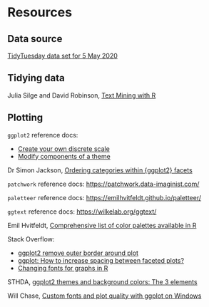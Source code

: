 # Resources

## Data source

[TidyTuesday data set for 5 May 2020](https://github.com/rfordatascience/tidytuesday/tree/master/data/2020/2020-05-05)

## Tidying data

Julia Silge and David Robinson, [Text Mining with R](https://www.tidytextmining.com/)

## Plotting

`ggplot2` reference docs:

- [Create your own discrete scale](https://ggplot2.tidyverse.org/reference/scale_manual.html)
- [Modify components of a theme](https://ggplot2.tidyverse.org/reference/theme.html)

Dr Simon Jackson, [Ordering categories within {ggplot2} facets](https://drsimonj.svbtle.com/ordering-categories-within-ggplot2-facets)

`patchwork` reference docs: https://patchwork.data-imaginist.com/

`paletteer` reference docs: https://emilhvitfeldt.github.io/paletteer/

`ggtext` reference docs: https://wilkelab.org/ggtext/

Emil Hvitfeldt, [Comprehensive list of color palettes available in R](https://github.com/EmilHvitfeldt/r-color-palettes)

Stack Overflow:

- [ggplot2 remove outer border around plot](https://stackoverflow.com/questions/55030566/ggplot2-remove-outer-border-around-plot)
- [ggplot: How to increase spacing between faceted plots?](https://stackoverflow.com/questions/3681647/ggplot-how-to-increase-spacing-between-faceted-plots)
- [Changing fonts for graphs in R](https://stackoverflow.com/questions/27689222/changing-fonts-for-graphs-in-r)

STHDA, [ggplot2 themes and background colors: The 3 elements](http://www.sthda.com/english/wiki/ggplot2-themes-and-background-colors-the-3-elements#remove-plot-panel-borders-and-grid-lines)

Will Chase, [Custom fonts and plot quality with ggplot on Windows](https://www.williamrchase.com/post/custom-fonts-and-plot-quality-with-ggplot-on-windows/)